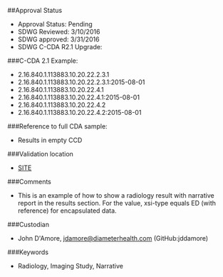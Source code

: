 ##Approval Status 

* Approval Status: Pending
* SDWG Reviewed: 3/10/2016
* SDWG approved: 3/31/2016
* SDWG C-CDA R2.1 Upgrade: 

###C-CDA 2.1 Example: 


* 2.16.840.1.113883.10.20.22.2.3.1
* 2.16.840.1.113883.10.20.22.2.3.1:2015-08-01
* 2.16.840.1.113883.10.20.22.4.1
* 2.16.840.1.113883.10.20.22.4.1:2015-08-01
* 2.16.840.1.113883.10.20.22.4.2
* 2.16.840.1.113883.10.20.22.4.2:2015-08-01

###Reference to full CDA sample:
* Results in empty CCD



###Validation location

* [SITE](https://sitenv.org/c-cda-validator)



###Comments

* This is an example of how to show a radiology result with narrative report in the results section. For the value, xsi-type equals ED (with reference) for encapsulated data.

###Custodian

* John D'Amore, jdamore@diameterhealth.com (GitHub:jddamore)

###Keywords

* Radiology, Imaging Study, Narrative